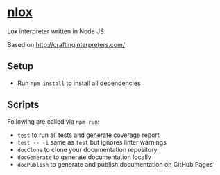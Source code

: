 # [nlox](https://github.com/h2oboi89/nlox)

Lox interpreter written in Node JS.

Based on http://craftinginterpreters.com/

## Setup
- Run `npm install` to install all dependencies

## Scripts
Following are called via `npm run`:
- `test` to run all tests and generate coverage report
- `test -- -i` same as `test` but ignores linter warnings
- `docClone` to clone your documentation repository
- `docGenerate` to generate documentation locally
- `docPublish` to generate and publish documentation on GitHub Pages
